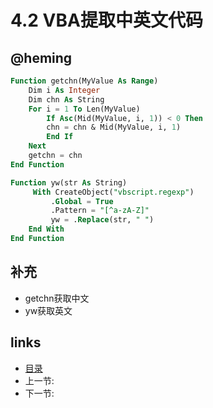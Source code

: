 # 4.2 VBA提取中英文代码

## @heming
```sql
Function getchn(MyValue As Range)
	Dim i As Integer
	Dim chn As String
	For i = 1 To Len(MyValue)
		If Asc(Mid(MyValue, i, 1)) < 0 Then
		chn = chn & Mid(MyValue, i, 1)
		End If
	Next
	getchn = chn
End Function

Function yw(str As String)
	 With CreateObject("vbscript.regexp")
	     .Global = True
	     .Pattern = "[^a-zA-Z]"
	     yw = .Replace(str, " ")
	End With
End Function
```
## 补充
 * getchn获取中文
 * yw获取英文
 
## links
  * [目录](<preface.md>)
  * 上一节: [](<04.1.md>)
  * 下一节: [](<04.3.md>)
